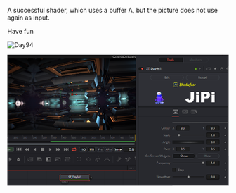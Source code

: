 <!-- +++ DO NOT REMOVE THIS COMMENT +++ DO NOT ADD OR EDIT ANY TEXT BEFORE THIS LINE +++ IT WOULD BE A REALLY BAD IDEA +++ -->

A successful shader, which uses a buffer A, but the picture does not use again as input.

Have fun

![Day94](https://user-images.githubusercontent.com/78935215/133500817-0a637f94-cb2d-48df-bb08-78aab1e10d0d.gif)


[![Day94](Day94.png)](Day94.fuse)

<!-- +++ DO NOT REMOVE THIS COMMENT +++ DO NOT EDIT ANY TEXT THAT COMES AFTER THIS LINE +++ TRUST ME: JUST DON'T DO IT +++ -->
